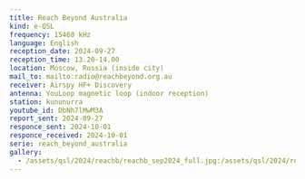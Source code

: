 ```yaml
---
title: Reach Beyond Australia
kind: e-QSL
frequency: 15460 kHz
language: English
reception_date: 2024-09-27
reception_time: 13.20-14.00
location: Moscow, Russia (inside city)
mail_to: mailto:radio@reachbeyond.org.au
receiver: Airspy HF+ Discovery
antenna: YouLoop magnetic loop (indoor reception)
station: kununurra
youtube_id: DbNh7lMwM3A
report_sent: 2024-09-27
responce_sent: 2024-10-01
responce_received: 2024-10-01
serie: reach_beyond_australia
gallery:
  - /assets/qsl/2024/reachb/reachb_sep2024_full.jpg:/assets/qsl/2024/reachb/reachb_sep2024_small.jpg
---
```

